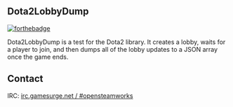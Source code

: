 Dota2LobbyDump
---

[![forthebadge](http://forthebadge.com/images/badges/fuck-it-ship-it.svg)](http://forthebadge.com)

Dota2LobbyDump is a test for the Dota2 library. It creates a lobby, waits for a player to join, and then dumps all of the lobby updates to a JSON array once the game ends.


## Contact

IRC: [irc.gamesurge.net / #opensteamworks](irc://irc.gamesurge.net/opensteamworks)

